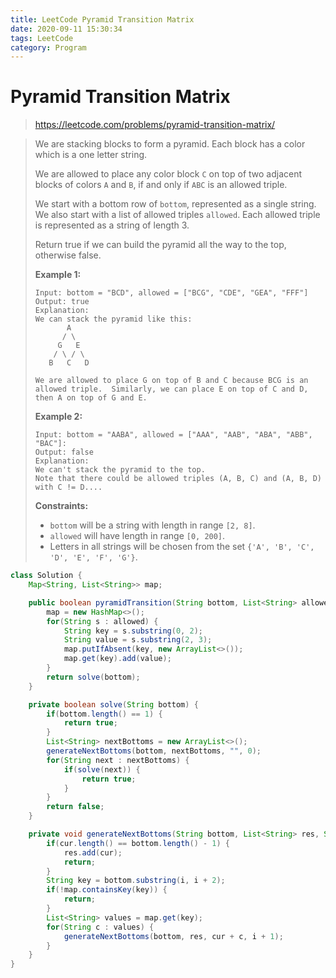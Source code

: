 ```yaml
---
title: LeetCode Pyramid Transition Matrix
date: 2020-09-11 15:30:34
tags: LeetCode
category: Program
---
```


# Pyramid Transition Matrix

> https://leetcode.com/problems/pyramid-transition-matrix/

> We are stacking blocks to form a pyramid. Each block has a color which is a one letter string.
>
> We are allowed to place any color block `C` on top of two adjacent blocks of colors `A` and `B`, if and only if `ABC` is an allowed triple.
>
> We start with a bottom row of `bottom`, represented as a single string. We also start with a list of allowed triples `allowed`. Each allowed triple is represented as a string of length 3.
>
> Return true if we can build the pyramid all the way to the top, otherwise false.
>
> **Example 1:**
>
> ```
> Input: bottom = "BCD", allowed = ["BCG", "CDE", "GEA", "FFF"]
> Output: true
> Explanation:
> We can stack the pyramid like this:
>        A
>       / \
>      G   E
>     / \ / \
>    B   C   D
>
> We are allowed to place G on top of B and C because BCG is an allowed triple.  Similarly, we can place E on top of C and D, then A on top of G and E.
> ```
>
> **Example 2:**
>
> ```.
> Input: bottom = "AABA", allowed = ["AAA", "AAB", "ABA", "ABB", "BAC"]:
> Output: false
> Explanation:
> We can't stack the pyramid to the top.
> Note that there could be allowed triples (A, B, C) and (A, B, D) with C != D....
> ```
>
> **Constraints:**
>
> - `bottom` will be a string with length in range `[2, 8]`.
> - `allowed` will have length in range `[0, 200]`.
> - Letters in all strings will be chosen from the set `{'A', 'B', 'C', 'D', 'E', 'F', 'G'}`.

```java
class Solution {
    Map<String, List<String>> map;

    public boolean pyramidTransition(String bottom, List<String> allowed) {
        map = new HashMap<>();
        for(String s : allowed) {
            String key = s.substring(0, 2);
            String value = s.substring(2, 3);
            map.putIfAbsent(key, new ArrayList<>());
            map.get(key).add(value);
        }
        return solve(bottom);
    }

    private boolean solve(String bottom) {
        if(bottom.length() == 1) {
            return true;
        }
        List<String> nextBottoms = new ArrayList<>();
        generateNextBottoms(bottom, nextBottoms, "", 0);
        for(String next : nextBottoms) {
            if(solve(next)) {
                return true;
            }
        }
        return false;
    }

    private void generateNextBottoms(String bottom, List<String> res, String cur, int i) {
        if(cur.length() == bottom.length() - 1) {
            res.add(cur);
            return;
        }
        String key = bottom.substring(i, i + 2);
        if(!map.containsKey(key)) {
            return;
        }
        List<String> values = map.get(key);
        for(String c : values) {
            generateNextBottoms(bottom, res, cur + c, i + 1);
        }
    }
}
```
